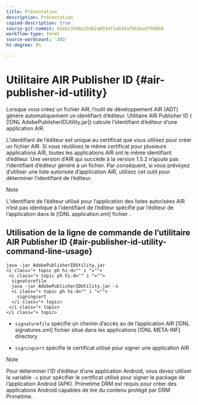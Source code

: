 ```yaml
---
title: Présentation
description: Présentation
copied-description: true
source-git-commit: 02ebc3548a254b2a6554f1ab34afbb3ea5f09bb8
workflow-type: tm+mt
source-wordcount: '203'
ht-degree: 0%

---
```


# Utilitaire AIR Publisher ID {#air-publisher-id-utility}

Lorsque vous créez un fichier AIR, l’outil de développement AIR (ADT) génère automatiquement un identifiant d’éditeur. Utilitaire AIR Publisher ID ( [!DNL AdobePublisherIDUtility.jar]) calcule l’identifiant d’éditeur d’une application AIR.

L’identifiant de l’éditeur est unique au certificat que vous utilisez pour créer un fichier AIR. Si vous réutilisez le même certificat pour plusieurs applications AIR, toutes les applications AIR ont le même identifiant d’éditeur. Une version d’AIR qui succède à la version 1.5.2 n’ajoute pas l’identifiant d’éditeur généré à un fichier. Par conséquent, si vous prévoyez d’utiliser une liste autorisée d’application AIR, utilisez cet outil pour déterminer l’identifiant de l’éditeur.

>[!NOTE]
>
>L’identifiant de l’éditeur utilisé pour l’application des listes autorisées AIR n’est pas identique à l’identifiant de l’éditeur spécifié par l’éditeur de l’application dans le [!DNL application.xml] fichier .

## Utilisation de la ligne de commande de l’utilitaire AIR Publisher ID {#air-publisher-id-utility-command-line-usage}

```
java -jar AdobePublisherIDUtility.jar 
<i class="+ topic ph hi-d="" i "="">
 <i class="+ topic ph hi-d="" i "="">
  signaturefile 
  java -jar AdobePublisherIDUtility.jar -s 
  <i class="+ topic ph hi-d="" i "="">
    signingcert
  </i class="+ topic>
 </i class="+ topic>
</i class="+ topic>
```

* `signaturefile` spécifie un chemin d’accès au de l’application AIR [!DNL signatures.xml] fichier situé dans les applications [!DNL META-INF] directory

* `signingcert` spécifie le certificat utilisé pour signer une application AIR

>[!NOTE]
>
>Pour déterminer l’ID d’éditeur d’une application Android, vous devez utiliser la variable `-s` pour spécifier le certificat utilisé pour signer le package de l’application Android (APK). Primetime DRM est requis pour créer des applications Android capables de lire du contenu protégé par DRM Primetime.
